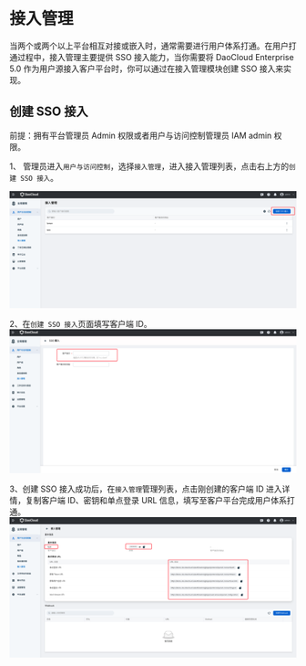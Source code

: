 # 接入管理
  
当两个或两个以上平台相互对接或嵌入时，通常需要进行用户体系打通。在用户打通过程中，接入管理主要提供 SSO 接入能力，当你需要将 DaoCloud Enterprise 5.0 作为用户源接入客户平台时，你可以通过在接入管理模块创建 SSO 接入来实现。
  
## 创建 SSO 接入

前提：拥有平台管理员 Admin 权限或者用户与访问控制管理员 IAM admin 权限。

1、 管理员进入`用户与访问控制`，选择`接入管理`，进入接入管理列表，点击右上方的`创建 SSO 接入`。

![创建 SSO 接入按钮](../../images/sso1.png)

2、在`创建 SSO 接入`页面填写客户端 ID。
![创建 SSO 接入](../../images/sso2.png)
  
3、创建 SSO 接入成功后，在`接入管理`管理列表，点击刚创建的客户端 ID 进入详情，复制客户端 ID、密钥和单点登录 URL 信息，填写至客户平台完成用户体系打通。
![接入管理详情](../../images/sso3.png)